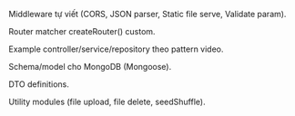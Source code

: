 Middleware tự viết (CORS, JSON parser, Static file serve, Validate param).

Router matcher createRouter() custom.

Example controller/service/repository theo pattern video.

Schema/model cho MongoDB (Mongoose).

DTO definitions.

Utility modules (file upload, file delete, seedShuffle).